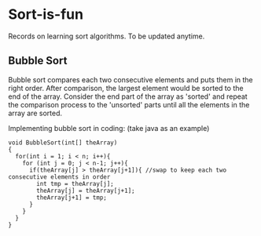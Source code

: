 # Sort-is-fun
Records on learning sort algorithms. To be updated anytime. 

## Bubble Sort
Bubble sort compares each two consecutive elements and puts them in the right order. After comparison, the largest element would be sorted to the end of the array. Consider the end part of the array as 'sorted' and repeat the comparison process to the 'unsorted' parts until all the elements in the array are sorted. 

Implementing bubble sort in coding:
(take java as an example)
```
void BubbleSort(int[] theArray)
{
  for(int i = 1; i < n; i++){
    for (int j = 0; j < n-1; j++){
      if(theArray[j] > theArray[j+1]){ //swap to keep each two consecutive elements in order
        int tmp = theArray[j];
        theArray[j] = theArray[j+1];
        theArray[j+1] = tmp;
      }
    }
  }
}
```
